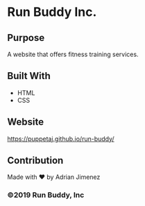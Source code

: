 # Run Buddy Inc.

## Purpose 
A website that offers fitness training services. 

## Built With
* HTML 
* CSS

## Website
https://puppetaj.github.io/run-buddy/

## Contribution 
Made with ❤️ by Adrian Jimenez

### ©️2019 Run Buddy, Inc 
